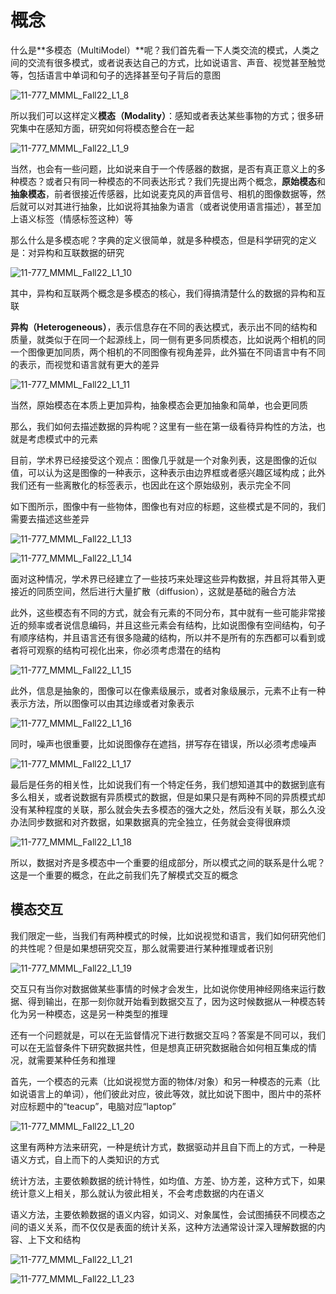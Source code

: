 # 概念

什么是**多模态（MultiModel）**呢？我们首先看一下人类交流的模式，人类之间的交流有很多模式，或者说表达自己的方式，比如说语言、声音、视觉甚至触觉等，包括语言中单词和句子的选择甚至句子背后的意图

![11-777_MMML_Fall22_L1_8](.\assets\11-777_MMML_Fall22_L1_8.png)

所以我们可以这样定义**模态（Modality）**：感知或者表达某些事物的方式；很多研究集中在感知方面，研究如何将模态整合在一起

![11-777_MMML_Fall22_L1_9](.\assets\11-777_MMML_Fall22_L1_9.png)

当然，也会有一些问题，比如说来自于一个传感器的数据，是否有真正意义上的多种模态？或者只有同一种模态的不同表达形式？我们先提出两个概念，**原始模态**和**抽象模态**，前者很接近传感器，比如说麦克风的声音信号、相机的图像数据等，然后就可以对其进行抽象，比如说将其抽象为语言（或者说使用语言描述），甚至加上语义标签（情感标签这种）等

那么什么是多模态呢？字典的定义很简单，就是多种模态，但是科学研究的定义是：对异构和互联数据的研究

![11-777_MMML_Fall22_L1_10](.\assets\11-777_MMML_Fall22_L1_10.png)

其中，异构和互联两个概念是多模态的核心，我们得搞清楚什么的数据的异构和互联

**异构（Heterogeneous）**，表示信息存在不同的表达模式，表示出不同的结构和质量，就类似于在同一个起源线上，同一侧有更多同质模态，比如说两个相机的同一个图像更加同质，两个相机的不同图像有视角差异，此外猫在不同语言中有不同的表示，而视觉和语言就有更大的差异

![11-777_MMML_Fall22_L1_11](.\assets\11-777_MMML_Fall22_L1_11.png)

当然，原始模态在本质上更加异构，抽象模态会更加抽象和简单，也会更同质

那么，我们如何去描述数据的异构呢？这里有一些在第一级看待异构性的方法，也就是考虑模式中的元素

目前，学术界已经接受这个观点：图像几乎就是一个对象列表，这是图像的近似值，可以认为这是图像的一种表示，这种表示由边界框或者感兴趣区域构成；此外我们还有一些离散化的标签表示，也因此在这个原始级别，表示完全不同

如下图所示，图像中有一些物体，图像也有对应的标题，这些模式是不同的，我们需要去描述这些差异

![11-777_MMML_Fall22_L1_13](.\assets\11-777_MMML_Fall22_L1_13.png)

![11-777_MMML_Fall22_L1_14](.\assets\11-777_MMML_Fall22_L1_14.png)

面对这种情况，学术界已经建立了一些技巧来处理这些异构数据，并且将其带入更接近的同质空间，然后进行大量扩散（diffusion），这就是基础的融合方法

此外，这些模态有不同的方式，就会有元素的不同分布，其中就有一些可能非常接近的频率或者说信息编码，并且这些元素会有结构，比如说图像有空间结构，句子有顺序结构，并且语言还有很多隐藏的结构，所以并不是所有的东西都可以看到或者将可观察的结构可视化出来，你必须考虑潜在的结构

![11-777_MMML_Fall22_L1_15](.\assets\11-777_MMML_Fall22_L1_15.png)

此外，信息是抽象的，图像可以在像素级展示，或者对象级展示，元素不止有一种表示方法，所以图像可以由其边缘或者对象表示

![11-777_MMML_Fall22_L1_16](.\assets\11-777_MMML_Fall22_L1_16.png)

同时，噪声也很重要，比如说图像存在遮挡，拼写存在错误，所以必须考虑噪声

![11-777_MMML_Fall22_L1_17](.\assets\11-777_MMML_Fall22_L1_17.png)

最后是任务的相关性，比如说我们有一个特定任务，我们想知道其中的数据到底有多么相关，或者说数据有异质模式的数据，但是如果只是有两种不同的异质模式却没有某种程度的关联，那么就会失去多模态的强大之处，然后没有关联，那么久没办法同步数据和对齐数据，如果数据真的完全独立，任务就会变得很麻烦

![11-777_MMML_Fall22_L1_18](.\assets\11-777_MMML_Fall22_L1_18.png)

所以，数据对齐是多模态中一个重要的组成部分，所以模式之间的联系是什么呢？这是一个重要的概念，在此之前我们先了解模式交互的概念

## 模态交互

我们限定一些，当我们有两种模式的时候，比如说视觉和语言，我们如何研究他们的共性呢？但是如果想研究交互，那么就需要进行某种推理或者识别

![11-777_MMML_Fall22_L1_19](.\assets\11-777_MMML_Fall22_L1_19.png)

交互只有当你对数据做某些事情的时候才会发生，比如说你使用神经网络来运行数据、得到输出，在那一刻你就开始看到数据交互了，因为这时候数据从一种模态转化为另一种模态，这是另一种类型的推理

还有一个问题就是，可以在无监督情况下进行数据交互吗？答案是不同可以，我们可以在无监督条件下研究数据共性，但是想真正研究数据融合如何相互集成的情况，就需要某种任务和推理

首先，一个模态的元素（比如说视觉方面的物体/对象）和另一种模态的元素（比如说语言上的单词），他们彼此对应，彼此等效，就比如说下图中，图片中的茶杯对应标题中的“teacup”，电脑对应“laptop”

![11-777_MMML_Fall22_L1_20](.\assets\11-777_MMML_Fall22_L1_20.png)

这里有两种方法来研究，一种是统计方式，数据驱动并且自下而上的方式，一种是语义方式，自上而下的人类知识的方式

统计方法，主要依赖数据的统计特性，如均值、方差、协方差，这种方式下，如果统计意义上相关，那么就认为彼此相关，不会考虑数据的内在语义

语义方法，主要依赖数据的语义内容，如词义、对象属性，会试图捕获不同模态之间的语义关系，而不仅仅是表面的统计关系，这种方法通常设计深入理解数据的内容、上下文和结构

![11-777_MMML_Fall22_L1_21](.\assets\11-777_MMML_Fall22_L1_21.png)



![11-777_MMML_Fall22_L1_23](.\assets\11-777_MMML_Fall22_L1_23.png)